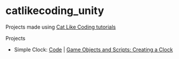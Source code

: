 # catlikecoding_unity
Projects made using [Cat Like Coding tutorials](https://catlikecoding.com/unity/tutorials/)

Projects
- Simple Clock: [Code](Simple%20Clock) | [Game Objects and Scripts: Creating a Clock](https://catlikecoding.com/unity/tutorials/basics/game-objects-and-scripts/)
